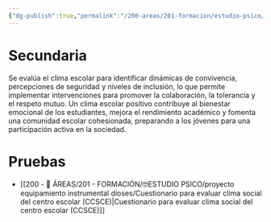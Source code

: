 ```yaml
---
{"dg-publish":true,"permalink":"/200-areas/201-formacion/estudio-psico/proyecto-equipamiento-instrumental-dioses/evaluacion-de-clima-escolar/","dgPassFrontmatter":true}
---
```


# Secundaria
Se evalúa el clima escolar para identificar dinámicas de convivencia, percepciones de seguridad y niveles de inclusión, lo que permite implementar intervenciones para promover la colaboración, la tolerancia y el respeto mutuo. Un clima escolar positivo contribuye al bienestar emocional de los estudiantes, mejora el rendimiento académico y fomenta una comunidad escolar cohesionada, preparando a los jóvenes para una participación activa en la sociedad.
# Pruebas
- [[200 - 📌 ÁREAS/201 - FORMACIÓN/🤓ESTUDIO PSICO/proyecto equipamiento instrumental dioses/Cuestionario para evaluar clima social del centro escolar (CCSCE)\|Cuestionario para evaluar clima social del centro escolar (CCSCE)]]